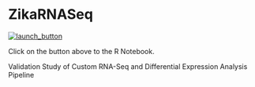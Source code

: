 # ZikaRNASeq

[![launch_button](https://user-images.githubusercontent.com/42754056/50173639-ab729b00-02bd-11e9-82fc-d0add39f394f.png)](https://smoijueh-zika-rnaseq.netlify.com/)

Click on the button above to the R Notebook.

Validation Study of Custom RNA-Seq and Differential Expression Analysis Pipeline
